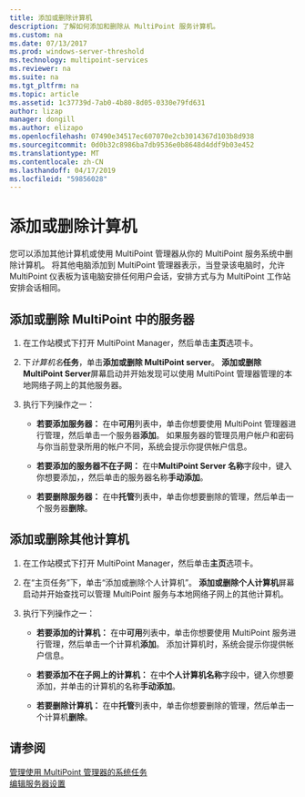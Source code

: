 ```yaml
---
title: 添加或删除计算机
description: 了解如何添加和删除从 MultiPoint 服务计算机。
ms.custom: na
ms.date: 07/13/2017
ms.prod: windows-server-threshold
ms.technology: multipoint-services
ms.reviewer: na
ms.suite: na
ms.tgt_pltfrm: na
ms.topic: article
ms.assetid: 1c37739d-7ab0-4b80-8d05-0330e79fd631
author: lizap
manager: dongill
ms.author: elizapo
ms.openlocfilehash: 07490e34517ec607070e2cb3014367d103b8d938
ms.sourcegitcommit: 0d0b32c8986ba7db9536e0b8648d4ddf9b03e452
ms.translationtype: MT
ms.contentlocale: zh-CN
ms.lasthandoff: 04/17/2019
ms.locfileid: "59856028"
---
```

# <a name="add-or-remove-computers"></a>添加或删除计算机
您可以添加其他计算机或使用 MultiPoint 管理器从你的 MultiPoint 服务系统中删除计算机。 将其他电脑添加到 MultiPoint 管理器表示，当登录该电脑时，允许 MultiPoint 仪表板为该电脑安排任何用户会话，安排方式与为 MultiPoint 工作站安排会话相同。  
  
## <a name="to-add-or-remove-servers-in-multipoint"></a>添加或删除 MultiPoint 中的服务器  
  
1.  在工作站模式下打开 MultiPoint Manager，然后单击**主页**选项卡。  
  
2.  下*计算机名***任务**，单击**添加或删除 MultiPoint server**。 **添加或删除 MultiPoint Server**屏幕启动并开始发现可以使用 MultiPoint 管理器管理的本地网络子网上的其他服务器。  
  
3.  执行下列操作之一：  
  
    -   **若要添加服务器：** 在中**可用**列表中，单击你想要使用 MultiPoint 管理器进行管理，然后单击一个服务器**添加**。 如果服务器的管理员用户帐户和密码与你当前登录所用的帐户不同，系统会提示你提供帐户信息。  
  
    -   **若要添加的服务器不在子网：** 在中**MultiPoint Server 名称**字段中，键入你想要添加，，然后单击的服务器名称**手动添加**。  
  
    -   **若要删除服务器：** 在中**托管**列表中，单击你想要删除的管理，然后单击一个服务器**删除**。  
  
## <a name="to-add-or-remove-other-computers"></a>添加或删除其他计算机  
  
1.  在工作站模式下打开 MultiPoint Manager，然后单击**主页**选项卡。  
  
2.  在“主页任务”下，单击“添加或删除个人计算机”。 **添加或删除个人计算机**屏幕启动并开始查找可以管理 MultiPoint 服务与本地网络子网上的其他计算机。  
  
3.  执行下列操作之一：  
  
    -   **若要添加的计算机：** 在中**可用**列表中，单击你想要使用 MultiPoint 服务进行管理，然后单击一个计算机**添加**。 添加计算机时，系统会提示你提供帐户信息。  
  
    -   **若要添加不在子网上的计算机：** 在中**个人计算机名称**字段中，键入你想要添加，并单击的计算机的名称**手动添加**。  
  
    -   **若要删除计算机：** 在中**托管**列表中，单击你想要删除的管理，然后单击一个计算机**删除**。  
  
## <a name="see-also"></a>请参阅  
[管理使用 MultiPoint 管理器的系统任务](Manage-System-Tasks-Using-MultiPoint-Manager.md)  
[编辑服务器设置](Edit-Server-Settings.md)